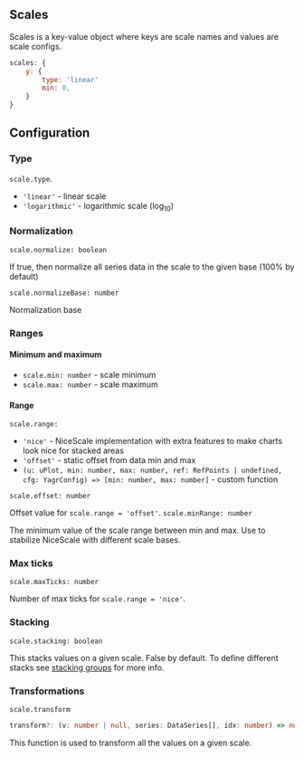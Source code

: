 ## Scales

Scales is a key-value object where keys are scale names and values are scale configs.

```js
scales: {
    y: {
        type: 'linear'
        min: 0,
    }
}
```

## Configuration

### Type

`scale.type`.

-   `'linear'` - linear scale
-   `'logarithmic'` - logarithmic scale (log<sub>10</sub>)

### Normalization

`scale.normalize: boolean`

If true, then normalize all series data in the scale to the given base (100% by default)

`scale.normalizeBase: number`

Normalization base

### Ranges

#### Minimum and maximum

-   `scale.min: number` - scale minimum
-   `scale.max: number` - scale maximum

#### Range

`scale.range:`

-   `'nice'` - NiceScale implementation with extra features to make charts look nice for stacked areas
-   `'offset'` - static offset from data min and max
-   `(u: uPlot, min: number, max: number, ref: RefPoints | undefined, cfg: YagrConfig) => [min: number, max: number]` - custom function

`scale.offset: number`

Offset value for `scale.range = 'offset'`.
`scale.minRange: number`

The minimum value of the scale range between min and max. Use to stabilize NiceScale with different scale bases.

### Max ticks

`scale.maxTicks: number`

Number of max ticks for `scale.range = 'nice'`.

### Stacking

`scale.stacking: boolean`

This stacks values on a given scale. False by default. To define different stacks see [stacking groups](./series.md#stacking-group) for more info.

### Transformations

`scale.transform`

```ts
transform?: (v: number | null, series: DataSeries[], idx: number) => number;
```

This function is used to transform all the values on a given scale.
